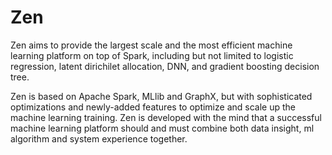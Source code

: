 # Zen

Zen aims to provide the largest scale and the most efficient machine learning platform on top of Spark, including but not limited to logistic regression, latent dirichilet allocation, DNN, and gradient boosting decision tree.

Zen is based on Apache Spark, MLlib and GraphX, but with sophisticated optimizations and newly-added features to optimize and scale up the machine learning training. Zen is developed with the mind that a successful machine learning platform should and must combine both data insight, ml algorithm and system experience together.

